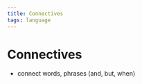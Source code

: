 ```yaml
---
title: Connectives
tags: language
---
```


# Connectives
- connect words, phrases (and, but, when)














































